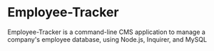 # Employee-Tracker
Employee-Tracker is a  command-line CMS application to manage a company's employee database, using Node.js, Inquirer, and MySQL
